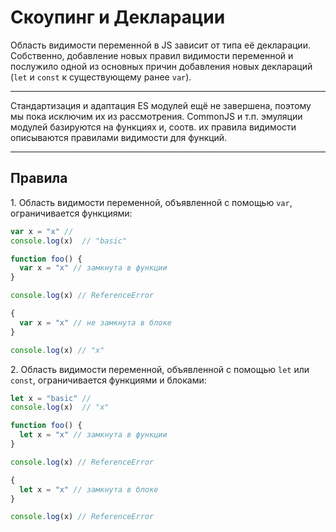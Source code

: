 # Скоупинг и Декларации

Область видимости переменной в JS зависит от типа её декларации.
Собственно, добавление новых правил видимости переменной и послужило
одной из основных причин добавления новых деклараций (`let` и `const` к
существующему ранее `var`).

---

Стандартизация и адаптация ES модулей ещё не завершена, поэтому
мы пока исключим их из рассмотрения. CommonJS и т.п. эмуляции модулей
базируются на функциях и, соотв. их правила видимости описываются правилами
видимости для функций.

---

## Правила

1\. Область видимости переменной, объявленной с помощью `var`, ограничивается
функциями:

```js
var x = "x" //
console.log(x)  // "basic"
```

```js
function foo() {
  var x = "x" // замкнута в функции
}

console.log(x) // ReferenceError
```

```js
{
  var x = "x" // не замкнута в блоке
}

console.log(x) // "x"
```

2\. Область видимости переменной, объявленной с помощью `let` или `const`,
ограничивается функциями и блоками:

```js
let x = "basic" //
console.log(x)  // "x"
```

```js
function foo() {
  let x = "x" // замкнута в функции
}

console.log(x) // ReferenceError
```

```js
{
  let x = "x" // замкнута в блоке
}

console.log(x) // ReferenceError
```
